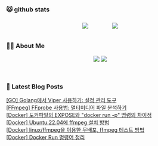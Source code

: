 
###  🐱 github stats  

<div id="main" align="center">
    <img src="https://github-readme-stats.vercel.app/api?username=peterica&count_private=true&show_icons=true&theme=radical"
        style="height: auto; margin-left: 20px; margin-right: 20px; padding: 10px;"/>
    <img src="https://github-readme-stats.vercel.app/api/top-langs/?username=peterica&layout=compact"   
        style="height: auto; margin-left: 20px; margin-right: 20px; padding: 10px;"/>
</div>

###  💁‍♀️ About Me  
<p align="center">
    <a href="https://peterica.tistory.com/"><img src="https://img.shields.io/badge/Blog-FF5722?style=flat-square&logo=Blogger&logoColor=white"/></a>
    <a href="mailto:ilovefran.ofm@gmail.com"><img src="https://img.shields.io/badge/Gmail-d14836?style=flat-square&logo=Gmail&logoColor=white&link=ilovefran.ofm@gmail.com"/></a>
</p>

<br>

### 📕 Latest Blog Posts   

<a href ="https://peterica.tistory.com/856"> [GO] Golang에서 Viper 사용하기: 설정 관리 도구 </a> <br>
<a href ="https://peterica.tistory.com/855"> [FFmpeg] FFprobe 사용법: 멀티미디어 파일 분석하기 </a> <br>
<a href ="https://peterica.tistory.com/818"> [Docker] 도커파일의 EXPOSE와 &quot;docker run -p&quot; 명령의 차이점 </a> <br>
<a href ="https://peterica.tistory.com/854"> [Docker] Ubuntu:22.04에 ffmpeg 설치 방법 </a> <br>
<a href ="https://peterica.tistory.com/853"> [Docker] linux/ffmpeg을 이용한 무배포, ffmpeg 테스트 방법 </a> <br>
<a href ="https://peterica.tistory.com/851"> [Docker] Docker Run 명령어 정리 </a> <br>
